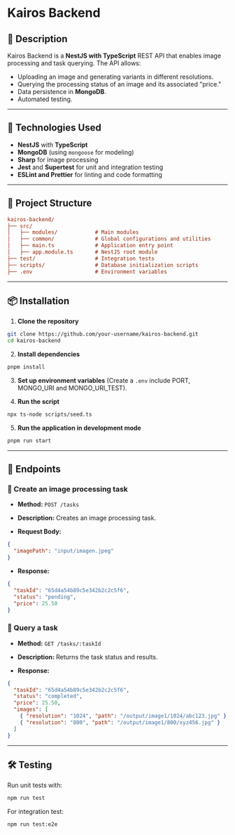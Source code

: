 # Kairos Backend

## 📖 Description

Kairos Backend is a **NestJS with TypeScript** REST API that enables image processing and task querying. The API allows:

- Uploading an image and generating variants in different resolutions.
- Querying the processing status of an image and its associated "price."
- Data persistence in **MongoDB**.
- Automated testing.

---

## 🚀 Technologies Used

- **NestJS** with **TypeScript**
- **MongoDB** (using `mongoose` for modeling)
- **Sharp** for image processing
- **Jest** and **Supertest** for unit and integration testing
- **ESLint and Prettier** for linting and code formatting

---

## 📂 Project Structure

```ini
kairos-backend/
├── src/
│   ├── modules/            # Main modules
│   ├── common/             # Global configurations and utilities
│   ├── main.ts             # Application entry point
│   ├── app.module.ts       # NestJS root module
├── test/                   # Integration tests
├── scripts/                # Database initialization scripts
├── .env                    # Environment variables
```

---

## 📦 Installation

1. **Clone the repository**

```sh
git clone https://github.com/your-username/kairos-backend.git
cd kairos-backend
```

2. **Install dependencies**

```sh
pnpm install
```

3. __Set up environment variables__ (Create a `.env` include PORT, MONGO_URI and MONGO_URI_TEST).

4. **Run the script**

```sh
npx ts-node scripts/seed.ts
```

5. **Run the application in development mode**

```sh
pnpm run start
```

---

## 📌 Endpoints

### 📍 Create an image processing task

- **Method:** `POST /tasks`

- **Description:** Creates an image processing task.

- **Request Body:**

```json
{
  "imagePath": "input/imagen.jpeg"
}
```

- **Response:**

```json
{
  "taskId": "65d4a54b89c5e342b2c2c5f6",
  "status": "pending",
  "price": 25.50
}
```

### 📍 Query a task

- **Method:** `GET /tasks/:taskId`

- **Description:** Returns the task status and results.

- **Response:**

```json
{
  "taskId": "65d4a54b89c5e342b2c2c5f6",
  "status": "completed",
  "price": 25.50,
  "images": [
    { "resolution": "1024", "path": "/output/image1/1024/abc123.jpg" },
    { "resolution": "800", "path": "/output/image1/800/xyz456.jpg" }
  ]
}
```

---

## 🛠️ Testing

Run unit tests with:

```sh
npm run test
```

For integration test:

```sh
npm run test:e2e
```
